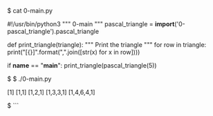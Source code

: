 $ cat 0-main.py

#!/usr/bin/python3
"""
0-main
"""
pascal_triangle = __import__('0-pascal_triangle').pascal_triangle

def print_triangle(triangle):
    """
    Print the triangle
    """
    for row in triangle:
        print("[{}]".format(",".join([str(x) for x in row])))


if __name__ == "__main__":
    print_triangle(pascal_triangle(5))

$ 
$ ./0-main.py

[1]
[1,1]
[1,2,1]
[1,3,3,1]
[1,4,6,4,1]


$ ```
